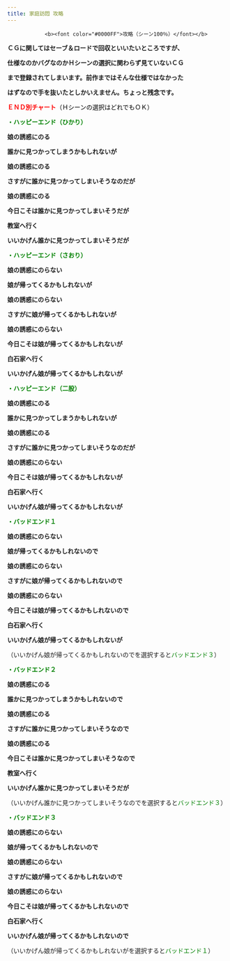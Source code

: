 ```yaml
---
title: 家庭訪悶 攻略
---
```


                <b><font color="#0000FF">攻略（シーン100％）</font></b>



<b>ＣＧに関してはセーブ＆ロードで回収といいたいところですが、

仕様なのかバグなのかＨシーンの選択に関わらず見ていないＣＧ

まで登録されてしまいます。前作まではそんな仕様ではなかった

はずなので手を抜いたとしかいえません。ちょっと残念です。</b>



<font face="ＭＳ Ｐゴシック"><b><font color="#ff0000">ＥＮＤ別チャート</font></b><font color="#000000">（</font></font><font color="#000000">Ｈシーンの選択はどれでもＯＫ<font face="ＭＳ Ｐゴシック">）</font></font>



<b><font color="#008000">・ハッピーエンド（ひかり）</font></b>



<b>娘の誘惑にのる

誰かに見つかってしまうかもしれないが

娘の誘惑にのる

さすがに誰かに見つかってしまいそうなのだが

娘の誘惑にのる

今日こそは誰かに見つかってしまいそうだが

教室へ行く

いいかげん誰かに見つかってしまいそうだが</b>



<b><font color="#008000">・ハッピーエンド（さおり）</font></b>



<b>娘の誘惑にのらない

娘が帰ってくるかもしれないが

娘の誘惑にのらない

さすがに娘が帰ってくるかもしれないが

娘の誘惑にのらない

今日こそは娘が帰ってくるかもしれないが

白石家へ行く

いいかげん娘が帰ってくるかもしれないが</b>



<font color="#008000"><b>・ハッピーエンド（二股）</b></font>



<b>娘の誘惑にのる

誰かに見つかってしまうかもしれないが

娘の誘惑にのる

さすがに誰かに見つかってしまいそうなのだが

娘の誘惑にのらない

今日こそは娘が帰ってくるかもしれないが

白石家へ行く

いいかげん娘が帰ってくるかもしれないが</b>



<b><font color="#008000">・バッドエンド１</font></b>



<b>娘の誘惑にのらない

娘が帰ってくるかもしれないので

娘の誘惑にのらない

さすがに娘が帰ってくるかもしれないので

娘の誘惑にのらない

今日こそは娘が帰ってくるかもしれないので

白石家へ行く

いいかげん娘が帰ってくるかもしれないが</b>

（いいかげん娘が帰ってくるかもしれないのでを選択すると<font color="#008000">バッドエンド３</font>）



<b><font color="#008000">・バッドエンド２</font></b>



<b>娘の誘惑にのる

誰かに見つかってしまうかもしれないので

娘の誘惑にのる

さすがに誰かに見つかってしまいそうなので

娘の誘惑にのる

今日こそは誰かに見つかってしまいそうなので

教室へ行く

いいかげん誰かに見つかってしまいそうだが</b>

（いいかげん誰かに見つかってしまいそうなのでを選択すると<font color="#008000">バッドエンド３</font>）



<font color="#008000"><b>・バッドエンド３</b></font>



<b>娘の誘惑にのらない

娘が帰ってくるかもしれないので

娘の誘惑にのらない

さすがに娘が帰ってくるかもしれないので

娘の誘惑にのらない

今日こそは娘が帰ってくるかもしれないので

白石家へ行く

いいかげん娘が帰ってくるかもしれないので</b>

（いいかげん娘が帰ってくるかもしれないがを選択すると<font color="#008000">バッドエンド１</font>）


              

